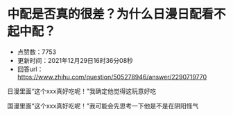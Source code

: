 # 中配是否真的很差？为什么日漫日配看不起中配？
- 点赞数：7753
- 更新时间：2021年12月29日16时36分08秒
- 回答url：https://www.zhihu.com/question/505278946/answer/2290719770
<body>
 <p data-pid="zDMIPq-R">日漫里面“这个xxx真好吃呢！”我确定他觉得这玩意好吃</p>
 <p data-pid="IvZYsUo_">国漫里面“这个xxx真好吃呢！”我可能会先思考一下他是不是在阴阳怪气</p>
</body>